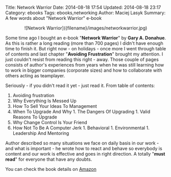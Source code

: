 Title: Network Warrior
Date: 2014-08-18 17:54
Updated: 2014-08-18 23:17
Category: ebooks
Tags: ebooks,networking
Author: Maciej Lasyk
Summary: A few words about "Network Warrior" e-book

<center>![Network Warrior]({filename}/images/networkwarrior.jpg)</center>

Some time ago I bought an e-book "**Network Warrior**" by **Gary A. Donahue**. As this
is rather a long reading (more than 700 pages) I didn't have enough time to
finish it. But right now - on holidays - once more I went through table of
contents and last chapter "**Avoiding Frustration**" brought my attention. I just couldn't
resist from reading this right - away. Those couple of pages consists of
author's experiences from years when he was still learning how to work in
bigger companies (corporate sizes) and how to collaborate with others acting
as teamplayer.

Seriously - if you didn't read it yet - just read it. From table of contents:

1. Avoiding frustration
  1. Why Everything Is Messed Up
  1. How To Sell Your Ideas To Management
  1. When To Upgrade And Why
    1. The Dangers Of Upgrading
    1. Valid Reasons To Upgrade
  1. Why Change Control Is Your Friend
  1. How Not To Be A Computer Jerk
    1. Behavioral
    1. Environmental
    1. Leadership And Mentoring

Author described so many situations we face on daily basis in our work - and
what is important - he wrote how to react and behave so everybody is content
and our work is effective and goes in right direction. A totally "**must read**"
for everyone that have any doubts.

You can check the book details on [Amazon](http://www.amazon.com/Network-Warrior-Gary-A-Donahue/dp/1449387861)
